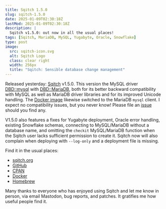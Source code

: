 ```yaml
---
title: Sqitch 1.5.0
slug: sqitch-1.5.0
date: 2025-01-09T02:30:18Z
lastMod: 2025-01-09T02:30:18Z
description: |
  Sqitch v1.5.0: out now in all the usual places!
tags: [Sqitch, MariaDB, MySQL, Yugabyte, Oracle, Snowflake]
type: post
image:
  src: sqitch-icon.svg
  alt: Sqitch Logo
  class: clear right
  width: 256px
  title: "Sqitch: Sensible database change management"
---
```


Released yesterday: [Sqitch] v1.5.0. This version the MySQL driver
[DBD::mysql] with [DBD::MariaDB], both for its better backward compatibility
with MySQL as well as MariaDB driver libraries and for its improved Unicode
handling. The [Docker image][Docker] likewise switched to the MariaDB `mysql`
client. I expect no compatibility issues, but you never know! Please file an
[issue] should you find any.

V1.5.0 also features a fixes for Yugabyte deployment, Oracle error handling,
existing Snowflake schemas, connecting to MySQL/MariaDB without a database
name, and omitting the `checkit` MySQL/MariaDB function when the Sqitch user
lacks sufficient permission to create it. Sqitch now will also complain when
deploying with `--log-only` and a deployment file is missing.

Find it in the usual places:

*   [sqitch.org][Sqitch]
*   [GitHub]
*   [CPAN]
*   [Docker]
*   [Homebrew]

Many thanks to everyone who has enjoyed using Sqitch and let me know in
person, via email Mastodon, bug reports, and patches. It gratifies me how
useful people find it.

  [Sqitch]: https://sqitch.org "Sqitch: Sensible database change management"
  [DBD::mysql]: https://metacpan.org/pod/DBD::mysql
    "DBD::mysql - MySQL driver for the Perl5 Database Interface (DBI)"
  [DBD::MariaDB]: https://metacpan.org/pod/DBD::MariaDB
    "DBD::MariaDB - MariaDB and MySQL driver for the Perl5 Database Interface (DBI)"
  [Docker]: https://hub.docker.com/r/sqitch/sqitch
  [issue]: https://github.com/sqitchers/sqitch/issues "Sqitch Issues"
  [GitHub]: https://github.com/sqitchers/sqitch
  [CPAN]: https://metacpan.org/dist/App-Sqitch
  [Homebrew]: https://github.com/sqitchers/homebrew-sqitch
